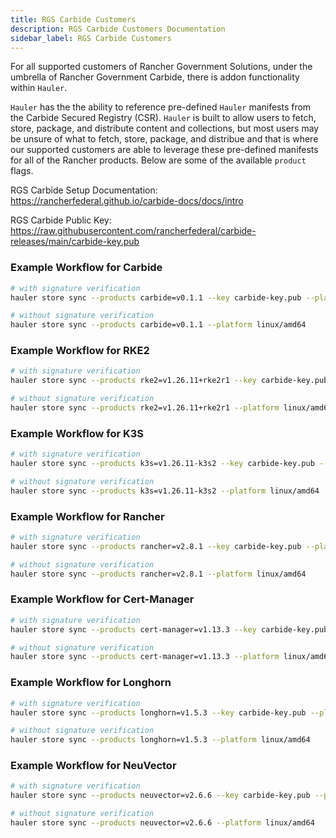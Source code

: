 ```yaml
---
title: RGS Carbide Customers
description: RGS Carbide Customers Documentation
sidebar_label: RGS Carbide Customers
---
```


For all supported customers of Rancher Government Solutions, under the umbrella of Rancher Government Carbide, there is addon functionality within `Hauler`.

`Hauler` has the the ability to reference pre-defined `Hauler` manifests from the Carbide Secured Registry (CSR). `Hauler` is built to allow users to fetch, store, package, and distribute content and collections, but most users may be unsure of what to fetch, store, package, and distribue and that is where our supported customers are able to leverage these pre-defined manifests for all of the Rancher products. Below are some of the available `product` flags.

RGS Carbide Setup Documentation: https://rancherfederal.github.io/carbide-docs/docs/intro

RGS Carbide Public Key: https://raw.githubusercontent.com/rancherfederal/carbide-releases/main/carbide-key.pub

### Example Workflow for Carbide

```bash
# with signature verification
hauler store sync --products carbide=v0.1.1 --key carbide-key.pub --platform linux/amd64

# without signature verification
hauler store sync --products carbide=v0.1.1 --platform linux/amd64
```

### Example Workflow for RKE2

```bash
# with signature verification
hauler store sync --products rke2=v1.26.11+rke2r1 --key carbide-key.pub --platform linux/amd64

# without signature verification
hauler store sync --products rke2=v1.26.11+rke2r1 --platform linux/amd64
```

### Example Workflow for K3S

```bash
# with signature verification
hauler store sync --products k3s=v1.26.11-k3s2 --key carbide-key.pub --platform linux/amd64

# without signature verification
hauler store sync --products k3s=v1.26.11-k3s2 --platform linux/amd64
```

### Example Workflow for Rancher

```bash
# with signature verification
hauler store sync --products rancher=v2.8.1 --key carbide-key.pub --platform linux/amd64

# without signature verification
hauler store sync --products rancher=v2.8.1 --platform linux/amd64
```

### Example Workflow for Cert-Manager

```bash
# with signature verification
hauler store sync --products cert-manager=v1.13.3 --key carbide-key.pub --platform linux/amd64

# without signature verification
hauler store sync --products cert-manager=v1.13.3 --platform linux/amd64
```

### Example Workflow for Longhorn

```bash
# with signature verification
hauler store sync --products longhorn=v1.5.3 --key carbide-key.pub --platform linux/amd64

# without signature verification
hauler store sync --products longhorn=v1.5.3 --platform linux/amd64
```

### Example Workflow for NeuVector

```bash
# with signature verification
hauler store sync --products neuvector=v2.6.6 --key carbide-key.pub --platform linux/amd64

# without signature verification
hauler store sync --products neuvector=v2.6.6 --platform linux/amd64
```
